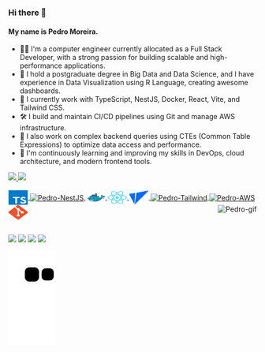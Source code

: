 ### Hi there 👋

#### My name is Pedro Moreira. 

- 👨‍💻 I'm a computer engineer currently allocated as a Full Stack Developer, with a strong passion for building scalable and high-performance applications.
- 🔭 I hold a postgraduate degree in Big Data and Data Science, and I have experience in Data Visualization using R Language, creating awesome dashboards.
- 🚀 I currently work with TypeScript, NestJS, Docker, React, Vite, and Tailwind CSS.
- 🛠️ I build and maintain CI/CD pipelines using Git and manage AWS infrastructure.
- 🧠 I also work on complex backend queries using CTEs (Common Table Expressions) to optimize data access and performance.
- 🌱 I'm continuously learning and improving my skills in DevOps, cloud architecture, and modern frontend tools.


 <div>
  <a href="https://www.linkedin.com/in/moreira-pedro/">
  <img height="180em" src="https://github-readme-stats.vercel.app/api?username=pedreen&show_icons=true&theme=tokyonight&include_all_commits=true&count_private=true"/>
  <img height="180em" src="https://github-readme-stats.vercel.app/api/top-langs/?username=pedreen&layout=compact&langs_count=7&theme=tokyonight"/>
</div>
<div style="display: inline_block"><br>


  <img align="center" alt="Pedro-TS" height="30" width="40" src="https://raw.githubusercontent.com/devicons/devicon/master/icons/typescript/typescript-original.svg">
  <img align="center" alt="Pedro-NestJS" height="30" width="30" src="https://nestjs.com/img/logo-small.svg">
  <img align="center" alt="Pedro-Docker" height="30" width="40" src="https://raw.githubusercontent.com/devicons/devicon/master/icons/docker/docker-original.svg">
  <img align="center" alt="Pedro-React" height="30" width="40" src="https://raw.githubusercontent.com/devicons/devicon/master/icons/react/react-original.svg">
  <img align="center" alt="Pedro-Vite" height="30" width="40" src="https://raw.githubusercontent.com/devicons/devicon/master/icons/vite/vite-original.svg">
  <img align="center" alt="Pedro-Tailwind" height="30" width="40" src="https://www.vectorlogo.zone/logos/tailwindcss/tailwindcss-icon.svg">
  <img align="center" alt="Pedro-AWS" height="30" width="40" src="https://a0.awsstatic.com/libra-css/images/logos/aws_logo_smile_1200x630.png">
  <img align="center" alt="Pedro-Git" height="30" width="40" src="https://raw.githubusercontent.com/devicons/devicon/master/icons/git/git-original.svg">
  <img align="right" alt="Pedro-gif" src="https://media3.giphy.com/media/rGlAZysKBcjRCkAX7S/200.gif">
  
  
</div>
  
  ##
 
<div> 
  <a href="https://www.youtube.com/channel/UCfSlyHkkFd3JB8COrOWAipA" target="_blank"><img src="https://img.shields.io/badge/YouTube-FF0000?style=for-the-badge&logo=youtube&logoColor=white" target="_blank"></a>
  <a href="https://www.instagram.com/_pedro.moreira/" target="_blank"><img src="https://img.shields.io/badge/-Instagram-%23E4405F?style=for-the-badge&logo=instagram&logoColor=white" target="_blank"></a>
  <a href="https://www.linkedin.com/in/moreira-pedro/" target="_blank"><img src="https://img.shields.io/badge/-LinkedIn-%230077B5?style=for-the-badge&logo=linkedin&logoColor=white" target="_blank"></a> 
   <a href = "mailto:pedrop@gec.inatel.br"><img src="https://img.shields.io/badge/Microsoft_Outlook-0078D4?style=for-the-badge&logo=microsoft-outlook&logoColor=white" target="_blank"></a>
 
  ![Snake animation](https://github.com/rafaballerini/rafaballerini/blob/output/github-contribution-grid-snake.svg)
 
</div>
